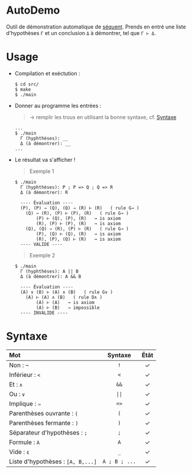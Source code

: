# AutoDemo
 
Outil de démonstration automatique de [séquent](https://fr.wikipedia.org/wiki/Calcul_des_séquents). 
Prends en entré une liste d'hypothèses `Γ` et un conclusion `Δ` à démontrer, tel que `Γ ⊢ Δ`.

# Usage

+ Compilation et exéctution :
    ```
    $ cd src/
    $ make
    $ ./main
    ```
+ Donner au programme les entrées : 
  > → remplir les trous en utilisant la bonne syntaxe, cf. [Syntaxe](#Syntaxe)
    ```
    ...
    $ ./main
      Γ (hyphthèses): __
      Δ (à démontrer): __
    ...
    ```
+ Le résultat va s'afficher !
    > Exemple 1
    ```
    $ ./main
      Γ (hyphthèses): P ; P => Q ; Q => R
      Δ (à démontrer): R

      ---- Évaluation ----
      (P), (P) ⇒ (Q), (Q) ⇒ (R) ⊢ (R)   ( rule G→ )
        (Q) ⇒ (R), (P) ⊢ (P), (R)   ( rule G→ )
            (P) ⊢ (Q), (P), (R)   → is axiom
            (R), (P) ⊢ (P), (R)   → is axiom
        (Q), (Q) ⇒ (R), (P) ⊢ (R)   ( rule G→ )
            (P), (Q) ⊢ (Q), (R)   → is axiom
            (R), (P), (Q) ⊢ (R)   → is axiom
      ---- VALIDE ----
    ```
    > Exemple 2
    ```
    $ ./main
      Γ (hyphthèses): A || B
      Δ (à démontrer): A && B

      ---- Évaluation ----
      (A) ∨ (B) ⊢ (A) ∧ (B)   ( rule G∨ )
        (A) ⊢ (A) ∧ (B)   ( rule D∧ )
            (A) ⊢ (A)   → is axiom
            (A) ⊢ (B)   → impossible
      ---- INVALIDE ----
    ```

# Syntaxe

| Mot                               |    Syntaxe    | Étât  |
| :-------------------------------- | :-----------: | :---: |
| Non : `¬`                         |      `!`      |   ✓   |
| Inférieur : `<`                   |      `<`      |   ✓   |
| Et : `∧`                          |     `&&`      |   ✓   |
| Ou : `∨`                          |    `\|\|`     |   ✓   |
| Implique : `⇒`                    |     `=>`      |   ✓   |
| Parenthèses ouvrante : `(`        |      `(`      |   ✓   |
| Parenthèses fermante : `)`        |      `)`      |   ✓   |
| Séparateur d'hypothèses : `;`     |      `;`      |   ✓   |
| Formule : `A`                     |      `A`      |   ✓   |
| Vide : `ε`                        |      `_`      |   ✓   |
| Liste d'hypothèses : `[A, B,...]` | `A ; B ; ...` |   ✓   |
